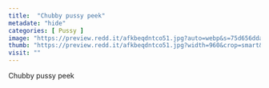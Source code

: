 ```yaml
---
title:  "Chubby pussy peek"
metadate: "hide"
categories: [ Pussy ]
image: "https://preview.redd.it/afkbeqdntco51.jpg?auto=webp&s=75d656dda6a6343f6f010c013afdf2a212b9e139"
thumb: "https://preview.redd.it/afkbeqdntco51.jpg?width=960&crop=smart&auto=webp&s=e2e7417527e76234b9f9920dd776230b55156af0"
visit: ""
---
```

Chubby pussy peek
